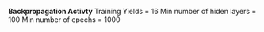 **Backpropagation Activty**
Training Yields = 16
Min number of hiden layers = 100
Min number of epechs = 1000
